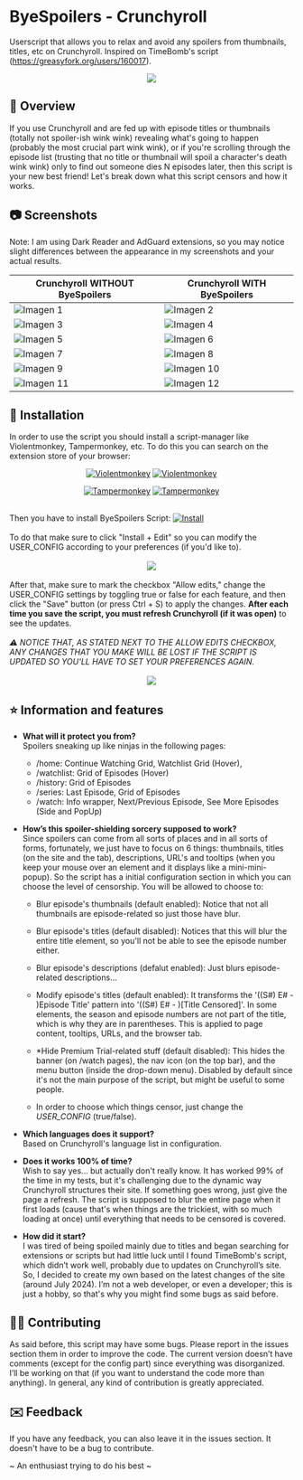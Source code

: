 # ByeSpoilers - Crunchyroll
Userscript that allows you to relax and avoid any spoilers from thumbnails, titles, etc on Crunchyroll. Inspired on TimeBomb's script (https://greasyfork.org/users/160017).  

<div align="center">
    <picture>
        <img src="assets-images/logo_feature.jpg">
    </picture>
</div>

## 📖 Overview
If you use Crunchyroll and are fed up with episode titles or thumbnails (totally not spoiler-ish wink wink) revealing what's going to happen (probably the most crucial part wink wink), or if you're scrolling through the episode list (trusting that no title or thumbnail will spoil a character's death wink wink) only to find out someone dies N episodes later, then this script is your new best friend! Let's break down what this script censors and how it works.

## 📷 Screenshots
Note: I am using Dark Reader and AdGuard extensions, so you may notice slight differences between the appearance in my screenshots and your actual results.

| Crunchyroll WITHOUT ByeSpoilers | Crunchyroll WITH ByeSpoilers |
|--------------------------------------------|-----------------------------------------|
| ![Imagen 1](assets-images/01_without.jpg) | ![Imagen 2](assets-images/02_with.jpg) |
| ![Imagen 3](assets-images/02_without.jpg) | ![Imagen 4](assets-images/02_with.jpg) |
| ![Imagen 5](assets-images/03_without.jpg) | ![Imagen 6](assets-images/03_with.jpg) |
| ![Imagen 7](assets-images/04_without.jpg) | ![Imagen 8](assets-images/04_with.jpg) |
| ![Imagen 9](assets-images/05_1_without.jpg) | ![Imagen 10](assets-images/05_2_with.jpg) |
| ![Imagen 11](assets-images/05_2_without.jpg) | ![Imagen 12](assets-images/05_2_with.jpg) |

## 📂 Installation
<p>In order to use the script you should install a script-manager like Violentmonkey, Tampermonkey, etc. To do this you can search on the extension store of your browser:</p>

 <div align="center">   
     
[![Violentmonkey](https://img.shields.io/static/v1?label=Violentmonkey&message=for%20Chrome&color=brightgreen&logo=googlechrome&logoColor=white)](https://chrome.google.com/webstore/detail/violentmonkey/dhdgffkkebhmkfjojejmpbldmpobfkfo)   [![Violentmonkey](https://img.shields.io/static/v1?label=Violentmonkey&message=for%20Firefox&color=orange&logo=firefox&logoColor=white)](https://addons.mozilla.org/en-US/firefox/addon/violentmonkey/)
 </div>

 <div align="center">   
     
[![Tampermonkey](https://img.shields.io/static/v1?label=Tampermonkey&message=for%20Chrome&color=brightgreen&logo=googlechrome&logoColor=white)](https://chrome.google.com/webstore/detail/tampermonkey/dhdgffkkebhmkfjojejmpbldmpobfkfo)   [![Tampermonkey](https://img.shields.io/static/v1?label=Tampermonkey&message=for%20Firefox&color=orange&logo=firefox&logoColor=white)](https://addons.mozilla.org/en-US/firefox/addon/tampermonkey/)
 </div>

<br>
Then you have to install ByeSpoilers Script: <a href="https://github.com/zAlfok/ByeSpoilers-Crunchyroll/raw/master/scripts/byeSpoilers_Crunchyroll.user.js" target="_blank">
  <img src="https://img.shields.io/badge/Install-ByeSpoilers-brightgreen" alt="Install">
</a>
<br><br>
To do that make sure to click "Install + Edit" so you can modify the USER_CONFIG according to your preferences (if you'd like to).
<br><br>
<div align="center">
    <picture>
        <img src="assets-images/install_01.jpg">
    </picture>
</div>
<br>
After that, make sure to mark the checkbox "Allow edits," change the USER_CONFIG settings by toggling true or false for each feature, and then click the "Save" button (or press Ctrl + S) to apply the changes. <b>After each time you save the script, you must refresh Crunchyroll (if it was open)</b> to see the updates.<br><br>
<em>⚠️ NOTICE THAT, AS STATED NEXT TO THE ALLOW EDITS CHECKBOX, ANY CHANGES THAT YOU MAKE WILL BE LOST IF THE SCRIPT IS UPDATED SO YOU'LL HAVE TO SET YOUR PREFERENCES AGAIN.</em>
<br><br>
<div align="center">
    <picture>
        <img src="assets-images/install_02.jpg">
    </picture>
</div>

## ⭐ Information and features
- <b>What will it protect you from?</b><br> 
Spoilers sneaking up like ninjas in the following pages:
    - /home: Continue Watching Grid, Watchlist Grid (Hover),
    - /watchlist: Grid of Episodes (Hover)
    - /history: Grid of Episodes
    - /series: Last Episode, Grid of Episodes
    - /watch: Info wrapper, Next/Previous Episode, See More Episodes (Side and PopUp)

- <b>How’s this spoiler-shielding sorcery supposed to work?</b><br>
Since spoilers can come from all sorts of places and in all sorts of forms, fortunately, we just have to focus on 6 things: thumbnails, titles (on the site and the tab), descriptions, URL's and tooltips (when you keep your mouse over an element and it displays like a mini-mini-popup). So the script has a initial configuration section in which you can choose the level of censorship. You will be allowed to choose to:
    - Blur episode's thumbnails (default enabled): Notice that not all thumbnails are episode-related so just those have blur.
    - Blur episode's titles (default disabled): Notices that this will blur the entire title element, so you'll not be able to see the episode number either.
    - Blur episode's descriptions (defalut enabled): Just blurs episode-related descriptions...
    - Modify episode's titles (default enabled): It transforms the '((S#) E# - )Episode Title' pattern into '((S#) E# - )[Title Censored]'. In some elements, the season and episode numbers are not part of the title, which is why they are in parentheses. This is applied to page content, tooltips, URLs, and the browser tab.
    - *Hide Premium Trial-related stuff (default disabled): This hides the banner (on /watch pages), the nav icon (on the top bar), and the menu button (inside the drop-down menu). Disabled by default since it's not the main purpose of the script, but might be useful to some people.

    - In order to choose which things censor, just change the <em>USER_CONFIG</em> (true/false).
    
- <b>Which languages does it support?</b><br>
Based on Crunchyroll's language list in configuration.

- <b>Does it works 100% of time?</b><br>
Wish to say yes... but actually don't really know. It has worked 99% of the time in my tests, but it's challenging due to the dynamic way Crunchyroll structures their site. If something goes wrong, just give the page a refresh. The script is supposed to blur the entire page when it first loads (cause that's when things are the trickiest, with so much loading at once) until everything that needs to be censored is covered.

- <b>How did it start?</b><br>
I was tired of being spoiled mainly due to titles and began searching for extensions or scripts but had little luck until I found TimeBomb's script, which didn’t work well, probably due to updates on Crunchyroll’s site. So, I decided to create my own based on the latest changes of the site (around July 2024). I’m not a web developer, or even a developer; this is just a hobby, so that's why you might find some bugs as said before. 

## 🧑‍💻 Contributing
As said before, this script may have some bugs. Please report in the issues section them in order to improve the code. The current version doesn’t have comments (except for the config part) since everything was disorganized. I’ll be working on that (if you want to understand the code more than anything).
In general, any kind of contribution is greatly appreciated.

## ✉️ Feedback
If you have any feedback, you can also leave it in the issues section. It doesn't have to be a bug to contribute.

~ An enthusiast trying to do his best ~


